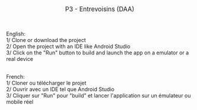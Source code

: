 <center><big>P3 - Entrevoisins (DAA)</big> </center><br><br>

English: <br>
1/ Clone or download the project<br>
2/ Open the project with an IDE like Android Studio<br>
3/ Click on the "Run" button to build and launch the app on a emulator or a real device<br><br>

French:<br>
1/ Cloner ou télécharger le projet<br>
2/ Ouvrir avec un IDE tel que Android Studio<br>
3/ Cliquer sur "Run" pour "build" et lancer l'application sur un émulateur ou mobile réel
